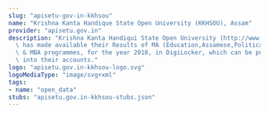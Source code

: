 ```yaml
---
slug: "apisetu-gov-in-kkhsou"
name: "Krishna Kanta Handique State Open University (KKHSOU), Assam"
provider: "apisetu.gov.in"
description: "Krishna Kanta Handiqui State Open University (http://www.kkhsou.in//)\
  \ has made available their Results of MA (Education,Assamese,Political Sc,Sociology,English)\
  \ & MBA programmes, for the year 2018, in DigiLocker, which can be pulled by students\
  \ into their accounts."
logo: "apisetu.gov.in-kkhsou-logo.svg"
logoMediaType: "image/svg+xml"
tags:
- name: "open_data"
stubs: "apisetu.gov.in-kkhsou-stubs.json"
---
```


